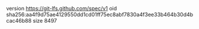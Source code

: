 version https://git-lfs.github.com/spec/v1
oid sha256:aa4f9d75ae4129550dd1cd01ff75ec8abf7830a4f3ee33b464b30d4bcac46b88
size 8497

